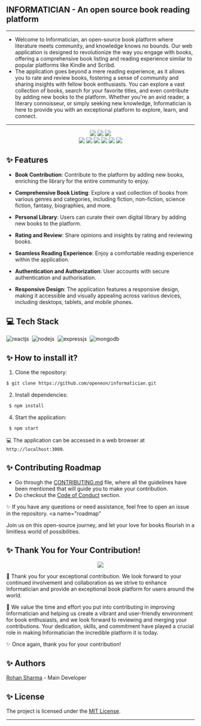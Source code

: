 ## INFORMATICIAN - An open source book reading platform 
---

- Welcome to Informatician, an open-source book platform where literature meets community, and knowledge knows no bounds. Our web application is designed to revolutionize the way you engage with books, offering a comprehensive book listing and reading experience similar to popular platforms like Kindle and Scribd.
- The application goes beyond a mere reading experience, as it allows you to rate and review books, fostering a sense of community and sharing insights with fellow book enthusiasts. You can explore a vast collection of books, search for your favorite titles, and even contribute by adding new books to the platform. Whether you're an avid reader, a literary connoisseur, or simply seeking new knowledge, Informatician is here to provide you with an exceptional platform to explore, learn, and connect.</p>



---

<div align="center">
<img src="https://img.shields.io/github/license/rohansx/informatician?style=for-the-badge" />
<img src="https://img.shields.io/github/repo-size/rohansx/informatician?style=for-the-badge" />
<img src="https://img.shields.io/github/issues/rohansx/informatician?style=for-the-badge" /><br>
<img src="https://img.shields.io/github/issues-pr/rohansx/informatician?style=for-the-badge" />
 <img src="https://img.shields.io/github/forks/rohansx/informatician?style=for-the-badge" />
 <img src="https://img.shields.io/github/issues-closed-raw/rohansx/informatician?style=for-the-badge" />
  <img src="https://img.shields.io/github/contributors/rohansx/informatician?style=for-the-badge" />
 <img src="https://img.shields.io/github/stars/rohansx/informatician?style=for-the-badge" />
 <img src="https://img.shields.io/github/last-commit/rohansx/informatician?style=for-the-badge" />
</div>

## ✨ Features

- **Book Contribution**: Contribute to the platform by adding new books, enriching the library for the entire community to enjoy. 

- **Comprehensive Book Listing**: Explore a vast collection of books from various genres and categories, including fiction, non-fiction, science fiction, fantasy, biographies, and more.

- **Personal Library**: Users can curate their own digital library by adding new books to the platform.

- **Rating and Review**: Share opinions and insights by rating and reviewing books.

- **Seamless Reading Experience**: Enjoy a comfortable reading experience within the application.

- **Authentication and Authorization**: User accounts with secure authentication and authorisation.

- **Responsive Design**: The application features a responsive design, making it accessible and visually appealing across various devices, including desktops, tablets, and mobile phones.


## 💻 Tech Stack 

  ![reactjs](https://img.shields.io/badge/React-20232A?style=for-the-badge&logo=react&logoColor=61DAFB)&nbsp;
  ![nodejs](https://img.shields.io/badge/Node.js-43853D?style=for-the-badge&logo=node.js&logoColor=white)&nbsp;
  ![expressjs](https://img.shields.io/badge/Express.js-000000?style=for-the-badge&logo=express&logoColor=white)&nbsp;
  ![mongodb](https://img.shields.io/badge/MongoDB-4EA94B?style=for-the-badge&logo=mongodb&logoColor=white)&nbsp;


## ✨ How to install it? 

1. Clone the repository:
 ```sh
 $ git clone https://github.com/openeon/informatician.git
 ```

2. Install dependencies:
```sh
 $ npm install
```

4. Start the application:
```sh
 $ npm start
```

 💻 The application can be accessed in a web browser at `http://localhost:3000`.


## ✨ Contributing Roadmap

 - Go through the [CONTRIBUTING.md](https://github.com/poorvika11/informatician/blob/main/CONTRIBUTING.md) file, where all the guidelines have been mentioned that will guide you to make your contribution.
 - Do checkout the [Code of Conduct](https://github.com/poorvika11/informatician/blob/main/STYLE_GUIDE.md) section.

 ✨ If you have any questions or need assistance, feel free to open an issue in the repository. <a name="roadmap"

Join us on this open-source journey, and let your love for books flourish in a limitless world of possibilities.


## ✨ Thank You for Your Contribution!
<p align=center>
<a href="https://github.com/rohansx/informatician/graphs/contributors">
  <img src="https://contrib.rocks/image?repo=rohansx/informatician" />
</a></p>

🙏  Thank you for your exceptional contribution. We look forward to your continued involvement and collaboration as we strive to enhance Informatician and provide an exceptional book platform for users around the world.

🌟 We value the time and effort you put into contributing in improving Informatician and helping us create a vibrant and user-friendly environment for book enthusiasts, and we look forward to reviewing and merging your contributions. Your dedication, skills, and commitment have played a crucial role in making Informatician the incredible platform it is today.

✨ Once again, thank you for your contribution!


## ✨ Authors

[Rohan Sharma](https://github.com/rohansx) - Main Developer
<a name="changelog"></a>


## ✨ License

The project is licensed under the [MIT License](https://github.com/rohansx/informatician/blob/main/LICENSE).

---
